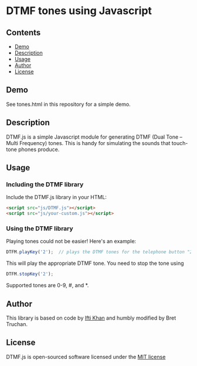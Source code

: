 # DTMF tones using Javascript

## Contents
- [Demo](#demo)
- [Description](#description)
- [Usage](#usage)
- [Author](#author)
- [License](#license)

## Demo

See tones.html in this repository for a simple demo.

## Description

DTMF.js is a simple Javascript module for generating DTMF (Dual Tone – Multi Frequency)
tones.  This is handy for simulating the sounds that touch-tone phones produce.

## Usage

### Including the DTMF library

Include the DTMF.js library in your HTML:

```html
<script src="js/DTMF.js"></script>
<script src="js/your-custom.js"></script>
```

### Using the DTMF library

Playing tones could not be easier!  Here's an example:

```js
DTFM.playKey('2');  // plays the DTMF tones for the telephone button "2"
```
This will play the appropriate DTMF tone.  You need to stop the tone using
```js
DTFM.stopKey('2');
```

Supported tones are 0-9, #, and *.

## Author
This library is based on code by [Ifti Khan](https://www.agiletrailblazers.com/blog/modernized-technology/quick-start-to-generate-tones-in-javascript) and humbly modified by Bret Truchan.

## License
DTMF.js is open-sourced software licensed under the [MIT license](http://opensource.org/licenses/MIT)
